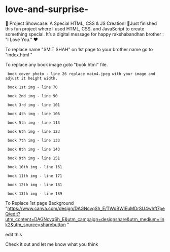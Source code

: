 # love-and-surprise-
🌟 Project Showcase: A Special HTML, CSS &amp; JS Creation! 🌟Just finished this fun project where I used HTML, CSS, and JavaScript to create something special. It’s a digital message for happy rakshabandhan brother : "I Love You." ❤

To replace name "SMIT SHAH" on 1st page  to your brother name go to "index.html " 

To replace any book image goto "book.html" file.

	 book cover photo - line 26 replace main4.jpeg with your image and adjust it height width.

	 book 1st img - line 70

	 book 2nd img - line 90

	 book 3rd img - line 101

	 book 4th img - line 106

	 book 5th img - line 113

	 book 6th img - line 123

	 book 7th img - line 133

	 book 8th img - line 143

	 book 9th img - line 151
	 
	 book 10th img - line 161
	 
	 book 11th img - line 171
	 
	 book 12th img - line 181
	 
	 book 13th img - line 189
	
To Replace 1st page Background "https://www.canva.com/design/DAGNcvqSh_E/TWdBWlEuMDrSU4whft7peQ/edit?utm_content=DAGNcvqSh_E&utm_campaign=designshare&utm_medium=link2&utm_source=sharebutton "

edit this

Check it out and let me know what you think
